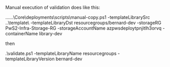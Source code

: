 Manual execution of validation does like this:

..\..\..\Core\deployments\scripts\manual-copy.ps1 -templateLibrarySrc ..\template\ -templateLibraryDst resourcegroups/bernard-dev -storageRG PwS2-Infra-Storage-RG -storageAccountName azpwsdeploytpnjitlh3orvq -containerName library-dev

then

.\validate.ps1 -templateLibraryName resourcegroups -templateLibraryVersion bernard-dev